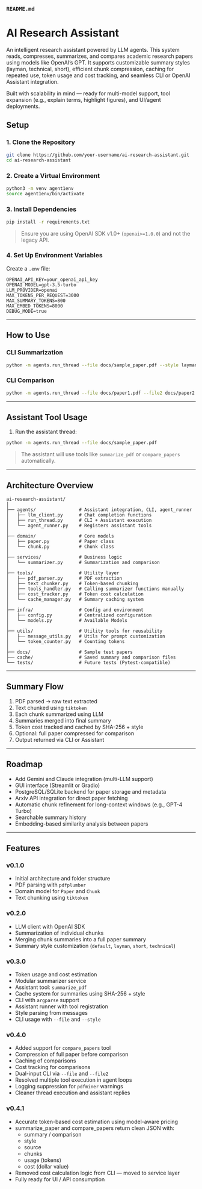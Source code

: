 ### `README.md`

# AI Research Assistant

An intelligent research assistant powered by LLM agents.
This system reads, compresses, summarizes, and compares academic research papers using models like OpenAI’s GPT. It supports customizable summary styles (layman, technical, short), efficient chunk compression, caching for repeated use, token usage and cost tracking, and seamless CLI or OpenAI Assistant integration.

Built with scalability in mind — ready for multi-model support, tool expansion (e.g., explain terms, highlight figures), and UI/agent deployments.


## Setup

### 1. Clone the Repository

```bash
git clone https://github.com/your-username/ai-research-assistant.git
cd ai-research-assistant
```

### 2. Create a Virtual Environment

```bash
python3 -m venv agent1env
source agent1env/bin/activate
```

### 3. Install Dependencies

```bash
pip install -r requirements.txt
```

> Ensure you are using OpenAI SDK v1.0+ (`openai>=1.0.0`) and not the legacy API.

### 4. Set Up Environment Variables

Create a `.env` file:

```dotenv
OPENAI_API_KEY=your_openai_api_key
OPENAI_MODEL=gpt-3.5-turbo
LLM_PROVIDER=openai
MAX_TOKENS_PER_REQUEST=3000
MAX_SUMMARY_TOKENS=800
MAX_EMBED_TOKENS=8000
DEBUG_MODE=true
```

---

## How to Use

### CLI Summarization

```bash
python -m agents.run_thread --file docs/sample_paper.pdf --style layman
```

### CLI Comparison

```bash
python -m agents.run_thread --file docs/paper1.pdf --file2 docs/paper2.pdf --style technical
```

---

## Assistant Tool Usage

1. Run the assistant thread:

```bash
python -m agents.run_thread --file docs/sample_paper.pdf
```

> The assistant will use tools like `summarize_pdf` or `compare_papers` automatically.

---

## Architecture Overview

```
ai-research-assistant/
│
├── agents/                # Assistant integration, CLI, agent_runner
│   ├── llm_client.py      # Chat completion functions
│   ├── run_thread.py      # CLI + Assistant execution
│   └── agent_runner.py    # Registers assistant tools
│
├── domain/                # Core models
│   ├── paper.py           # Paper class
│   └── chunk.py           # Chunk class
│
├── services/              # Business logic
│   └── summarizer.py      # Summarization and comparison
│
├── tools/                 # Utility layer
│   ├── pdf_parser.py      # PDF extraction
│   ├── text_chunker.py    # Token-based chunking
│   ├── tools_handler.py   # Calling summarizer functions manually
│   ├── cost_tracker.py    # Token cost calculation
│   └── cache_manager.py   # Summary caching system
│
├── infra/                 # Config and environment
│   ├── config.py          # Centralized configuration
│   └── models.py          # Available Models
│
├── utils/                 # Utility tools for reusability
│   ├── message_utils.py   # Utils for prompt customization
│   └── token_counter.py   # Counting tokens
│
├── docs/                  # Sample test papers
├── cache/                 # Saved summary and comparison files
└── tests/                 # Future tests (Pytest-compatible)
```

---

## Summary Flow

1. PDF parsed → raw text extracted
2. Text chunked using `tiktoken`
3. Each chunk summarized using LLM
4. Summaries merged into final summary
5. Token cost tracked and cached by SHA-256 + style
6. Optional: full paper compressed for comparison
7. Output returned via CLI or Assistant

---

## Roadmap

- Add Gemini and Claude integration (multi-LLM support)
- GUI interface (Streamlit or Gradio)
- PostgreSQL/SQLite backend for paper storage and metadata
- Arxiv API integration for direct paper fetching
- Automatic chunk refinement for long-context windows (e.g., GPT-4 Turbo)
- Searchable summary history
- Embedding-based similarity analysis between papers

---

## Features

### v0.1.0
- Initial architecture and folder structure
- PDF parsing with `pdfplumber`
- Domain model for `Paper` and `Chunk`
- Text chunking using `tiktoken`

### v0.2.0
- LLM client with OpenAI SDK
- Summarization of individual chunks
- Merging chunk summaries into a full paper summary
- Summary style customization (`default`, `layman`, `short`, `technical`)

### v0.3.0
- Token usage and cost estimation
- Modular summarizer service
- Assistant tool: `summarize_pdf`
- Cache system for summaries using SHA-256 + style
- CLI with `argparse` support
- Assistant runner with tool registration
- Style parsing from messages
- CLI usage with `--file` and `--style`

### v0.4.0
- Added support for `compare_papers` tool
- Compression of full paper before comparison
- Caching of comparisons
- Cost tracking for comparisons
- Dual-input CLI via `--file` and `--file2`
- Resolved multiple tool execution in agent loops
- Logging suppression for `pdfminer` warnings
- Cleaner thread execution and assistant replies

### v0.4.1
- Accurate token-based cost estimation using model-aware pricing
- summarize_paper and compare_papers return clean JSON with:
    - summary / comparison
    - style
    - source
    - chunks
    - usage (tokens)
    - cost (dollar value)
- Removed cost calculation logic from CLI — moved to service layer
- Fully ready for UI / API consumption

